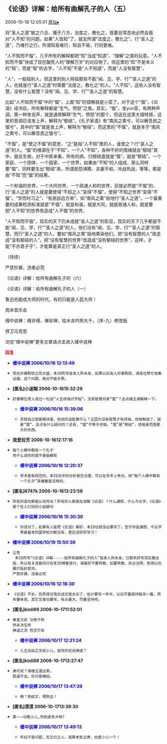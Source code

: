 ## 《论语》详解：给所有曲解孔子的人（五）
2006-10-16 12:05:01
[原址▸](http://www.fxgan.com/chan_time/2006_07_12/374.htm)



 



 


 将“圣人之道”披之六合、播于八方，法度之，教化之，首要且常态地必然会面对“人不知”的问题。如果“人皆知”了，就无所谓“法度之，教化之”。行“圣人之道”，乃难行之行，所谓知易难行，知且不易，行则更难。


 


  “人不知而不愠”，几乎所有的解释都把“知”当成“知道”、“理解”之类的玩意。“人不知而不愠”快成了现在酸死人的“理解万岁”的对应物了。但这里的“知”不是本义的“知”，而是“智”的古字，“人不知”不是“人不知道”，而是“人没有智慧”。


 


  “人”，一般指别人，但这里的别人特指那些不能“闻、见、学、行”“圣人之道”的人，也就是行“圣人之道”时需要“法度之，教化之”的人。“人不知”，这些人没有智慧，没有什么智慧？没有“闻、见、学、行”“圣人之道”的智慧。


 


  比起“人不知而不愠”中的“愠”，上面“知”的错解就是小菜了。对于这个“愠”，《论语》成书后，所有解释都是“生气、愤怒”之类。其实，“愠”，发yun音，有两种声调，第一种发去声，就是通常解释“生气、愤怒”的那个，但这在这里大错特错，这里的音调应该发上声，解释为“郁结”。《孔子家语》有“南风之熏兮，可以解吾民之愠兮”，其中的“愠”就是发上声，解释为“郁结”。而这里的“不愠”，就是本于“南风之熏兮，可以解吾民之愠兮”。


 


  “不愠”，是“使之不愠”的意思，“之”是指“人不知”里的人，谁使之？行“圣人之道”的人。“愠”的根源在于“不知”，一个人“不知”，各种不好的情绪就会“郁结”其中，就会生病，对于中医来看，所有的病，归根结底就是“愠”，就是“郁结”。一个家庭、一个团体、一个国家、一个世界，如果由“不知”的人组成，那么同样要“愠”，同样要生出“郁结”来，所谓民怨沸腾、夫妻不和、冷战热战，等等，都是由“不知”而“愠”的结果。


 


  一个和谐的世界、一个大同世界、一个政通人和的世界，前提必然是“不愠”的，行“圣人之道”的人就是要使得“不知之人”变得“不愠”，使得“不知之世界”变得“不愠”。“学而时习之”、“有朋自远方来”、如“南风之熏”般地行“圣人之道”，一个最重要的成果检测标准就是“不愠”，就是和谐，就是大同，就是政通人和，就是要把“人不知”的世界改造成“人不愠”的世界。


 


  “人不知而不愠”，现实的天下仍未成就“圣人之道”的彰显，现实的天下几乎都是不能“闻、见、学、行”“圣人之道”的人，他们没有“闻、见、学、行”“圣人之道”的智慧，而行“圣人之道”的人，要如“南风之熏”般地熏染他们，把“没有智慧的人”改造成“没有郁结的人”，把“没有智慧的世界”改造成“没有郁结的世界”，这样，才能“不亦君子乎”，才能算是真正行“圣人之道”的人。


 


 
  （待续）
 
 
  严禁抄袭，违者必究
 
 
  
 
 
  《论语》详解：给所有曲解孔子的（六）
 
 
  
 
 
  《论语》详解：给所有曲解孔子的人（一）
 
 
  
 
 
  
   鲁迅也能成大师的时代，有的只能是人屁大师！
  
  
   
  
  
   周末音乐会
  
  
   
  
  
   缠中说禅：缠非缠、禅非禅，枯木龙吟照大千。（序-九）修改版
  
  
   
  
  
   捍卫马克思
  
  
   
  
 
 
  
 
 
  
   浏览“缠中说禅”更多文章请点击进入缠中说禅
  
 





<font color='red'>**回复**</font>


- <font color='blue'>**缠中说禅 2006/10/16 12:13:49**</font>
- ```
  现在抄袭剽窃之风大盛，本ID所写皆发人所未发，如果以后有人抄袭剽窃，请各位帮忙收集证据。这个问题，绝对不能乡愿。
  ```
- **[匿名]小迷糊 2006-10-1615:32:29**
- ```
  好像哪位贤人说过一句话“人生烦恼识字始”。没有智慧何来“愠”？这点楼主请解释一下。
  ```
   - <font color='blue'>**缠中说禅 2006/10/16 15:39:06**</font>
   - ```
     苏轼自己就是糊涂蛋，他说的话能算什么？正因为没有智慧才有烦恼，烦恼郁结了，就是“愠”，这点有什么疑问的？还有，“愠”不等于烦恼，“愠”是“郁结”，烦恼是范围更大的东西。
     ```
- **我爱拉芳 2006-10-1612:17:16**
- ```
  每个人眼中都有一个孔子
  凭什么说你的就不是曲解呢
  ```
   - <font color='blue'>**缠中说禅 2006/10/16 12:20:37**</font>
   - ```
     学术是有规范的，本ID文中的分析是否合理，可以在学术上争论。用“每个人眼中都有一个孔子”来搪塞是没用的。
     ```
- **[匿名]6747k 2006-10-1613:23:58**
- ```
  所有的语句都是以讹传讹？所有的人都是在误解《论语》？什么通假、什么今古字，《论语》是个任人打扮的小姑娘吗
  ```
   - <font color='blue'>**缠中说禅 2006/10/16 15:30:30**</font>
   - ```
     你说对了，如果有人能把《论语》解好，本ID也就没必要写了。至于你连通假、今古字等最基本的国学知识都没有，更应该好好学习！
     ```
- <font color='blue'>**缠中说禅 2006/10/19 15:50:39**</font>
- ```
  公告
   本ID所写“《论语》详解-----给所有曲解孔子的人”皆发人所未发，已联系好写完后要出版，所以有关连载将只在本ID博客进行。请最好不要转载，如要转载，务必注明，免得以后要打版权官司。
  严禁抄袭，违者必究
  ```
- <font color='blue'>**缠中说禅 2006/10/16 12:18:30**</font>
- ```
  《论语》不长，但弄成垃圾白话文就太长了，估计要写一年半，以后尽量保持每天一篇，周末要休息。其它文章也要写，有点量大，尽量坚持吧。
  ```
- **[匿名]kinli99 2006-10-1711:52:01**
- ```
  秦皇汉武 功绝千秋
  然未决生死
  佛道之流 性空万有
  ```
   - <font color='blue'>**缠中说禅 2006/10/17 12:21:24**</font>
   - ```
     入主出奴之无知小儿，就凭你还说佛道？
     ```
- **[匿名]kinli99 2006-10-1713:27:47**
- ```
  佛可说？请楼主道出来。
  若道不出，你只是佛奴。
  ```
   - <font color='blue'>**缠中说禅 2006/10/17 13:47:39**</font>
   - ```
     佛？狗奴才，喂狗去！
     ```
- **[匿名]漠漠 2006-10-1713:39:30**
- ```
  靠~~~动辄小儿,你到底多大呀?
  ```
   - <font color='blue'>**缠中说禅 2006/10/17 13:49:13**</font>
   - ```
     年纪不是问题，无见识之人，就算老彭之寿，也是小儿一个！
     ```
